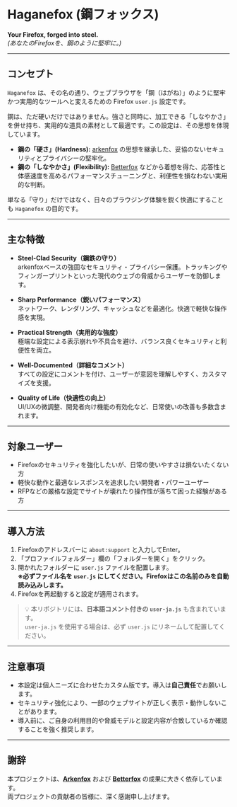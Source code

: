 # Haganefox (鋼フォックス)

**Your Firefox, forged into steel.**  
*(あなたのFirefoxを、鋼のように堅牢に。)*

---

## コンセプト

`Haganefox` は、その名の通り、ウェブブラウザを「鋼（はがね）」のように堅牢かつ実用的なツールへと変えるための Firefox `user.js` 設定です。

鋼は、ただ硬いだけではありません。強さと同時に、加工できる「しなやかさ」を併せ持ち、実用的な道具の素材として最適です。この設定は、その思想を体現しています。

- **鋼の「硬さ」(Hardness):** [arkenfox](https://github.com/arkenfox/user.js) の思想を継承した、妥協のないセキュリティとプライバシーの堅牢化。
- **鋼の「しなやかさ」(Flexibility):** [Betterfox](https://github.com/yokoffing/Betterfox) などから着想を得た、応答性と体感速度を高めるパフォーマンスチューニングと、利便性を損なわない実用的な判断。

単なる「守り」だけではなく、日々のブラウジング体験を鋭く快適にすることも `Haganefox` の目的です。

---

## 主な特徴

- **Steel-Clad Security（鋼鉄の守り）**  
  arkenfoxベースの強固なセキュリティ・プライバシー保護。トラッキングやフィンガープリントといった現代のウェブの脅威からユーザーを防御します。

- **Sharp Performance（鋭いパフォーマンス）**  
  ネットワーク、レンダリング、キャッシュなどを最適化。快適で軽快な操作感を実現。

- **Practical Strength（実用的な強度）**  
  極端な設定による表示崩れや不具合を避け、バランス良くセキュリティと利便性を両立。

- **Well-Documented（詳細なコメント）**  
  すべての設定にコメントを付け、ユーザーが意図を理解しやすく、カスタマイズを支援。

- **Quality of Life（快適性の向上）**  
  UI/UXの微調整、開発者向け機能の有効化など、日常使いの改善も多数含まれます。

---

## 対象ユーザー

- Firefoxのセキュリティを強化したいが、日常の使いやすさは損ないたくない方
- 軽快な動作と最適なレスポンスを追求したい開発者・パワーユーザー
- RFPなどの厳格な設定でサイトが壊れたり操作性が落ちて困った経験がある方

---

## 導入方法

1. Firefoxのアドレスバーに `about:support` と入力してEnter。
2. 「プロファイルフォルダー」欄の「フォルダーを開く」をクリック。
3. 開かれたフォルダーに `user.js` ファイルを配置します。  
   **※必ずファイル名を `user.js` にしてください。Firefoxはこの名前のみを自動読み込みします。**
4. Firefoxを再起動すると設定が適用されます。

> 💡 本リポジトリには、**日本語コメント付きの `user-ja.js`** も含まれています。  
> `user-ja.js` を使用する場合は、必ず `user.js` にリネームして配置してください。

---

## 注意事項

- 本設定は個人ニーズに合わせたカスタム版です。導入は**自己責任**でお願いします。
- セキュリティ強化により、一部のウェブサイトが正しく表示・動作しないことがあります。
- 導入前に、ご自身の利用目的や脅威モデルと設定内容が合致しているか確認することを強く推奨します。

---

## 謝辞

本プロジェクトは、[**Arkenfox**](https://github.com/arkenfox/user.js) および [**Betterfox**](https://github.com/yokoffing/Betterfox) の成果に大きく依存しています。  
両プロジェクトの貢献者の皆様に、深く感謝申し上げます。
